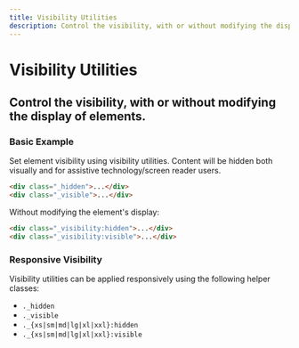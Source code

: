 ```yaml
---
title: Visibility Utilities
description: Control the visibility, with or without modifying the display of elements. 
---
```


<script setup>
import * as examples from '../../../../examples/utilities/visibility'
</script>

# Visibility Utilities

## Control the visibility, with or without modifying the display of elements. 

### Basic Example

Set element visibility using visibility utilities. Content will be hidden both visually and for assistive technology/screen reader users.

~~~html
<div class="_hidden">...</div>
<div class="_visible">...</div>
~~~

Without modifying the element's display:

~~~html
<div class="_visibility:hidden">...</div>
<div class="_visibility:visible">...</div>
~~~

### Responsive Visibility
Visibility utilities can be applied responsively using the following helper classes:

- `._hidden`
- `._visible`
- `._{xs|sm|md|lg|xl|xxl}:hidden`
- `._{xs|sm|md|lg|xl|xxl}:visible`

<example :component="examples.VisibilityBasicExample" :html="examples.VisibilityBasicExampleHTML"></example>
